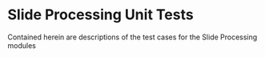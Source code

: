 # Slide Processing Unit Tests
Contained herein are descriptions of the test cases for the Slide Processing modules
